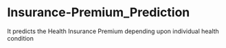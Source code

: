 # Insurance-Premium_Prediction
It predicts the Health Insurance Premium depending upon individual health condition
